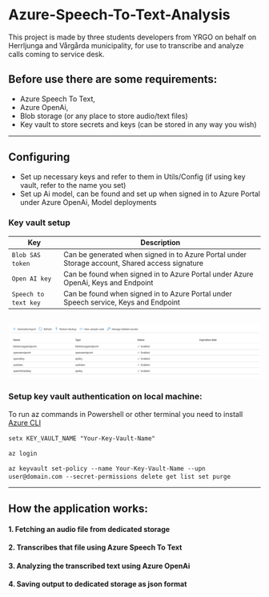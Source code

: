 # Azure-Speech-To-Text-Analysis

This project is made by three students developers from YRGO on behalf on Herrljunga and Vårgårda municipality,
for use to transcribe and analyze calls coming to service desk.

## Before use there are some requirements:

- Azure Speech To Text,
- Azure OpenAi,
- Blob storage (or any place to store audio/text files)
- Key vault to store secrets and keys (can be stored in any way you wish)

------------

## Configuring

- Set up necessary keys and refer to them in Utils/Config (if using key vault, refer to the name you set)
- Set up Ai model, can be found and set up when signed in to Azure Portal under Azure OpenAi, Model deployments

### Key vault setup

| Key                  | Description                                                                                    |
|----------------------|------------------------------------------------------------------------------------------------|
| `Blob SAS token`     | Can be generated when signed in to Azure Portal under Storage account, Shared access signature |
| `Open AI key`        | Can be found when signed in to Azure Portal under Azure OpenAi, Keys and Endpoint              |
| `Speech to text key` | Can be found when signed in to Azure Portal under Speech service, Keys and Endpoint            |
![keyvault](./readmeResources/keyvault.png)
------------

### Setup key vault authentication on local machine:

To run az commands in Powershell or other terminal you need to install [Azure CLI](https://learn.microsoft.com/en-us/cli/azure/install-azure-cli)

```Shell
setx KEY_VAULT_NAME "Your-Key-Vault-Name"
```

```Shell
az login
```

```Shell
az keyvault set-policy --name Your-Key-Vault-Name --upn user@domain.com --secret-permissions delete get list set purge
```

------------

## How the application works:

#### 1. Fetching an audio file from dedicated storage

#### 2. Transcribes that file using Azure Speech To Text

#### 3. Analyzing the transcribed text using Azure OpenAi

#### 4. Saving output to dedicated storage as json format
